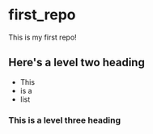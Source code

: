 # first_repo
This is my first repo!

## Here's a level two heading
* This
* is a
* list

### This is a level three heading
